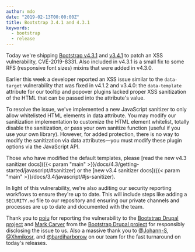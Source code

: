 ```yaml
---
author: mdo
date: "2019-02-13T00:00:00Z"
title: Bootstrap 3.4.1 and 4.3.1
keywords:
  - bootstrap
  - release
---
```


Today we're shipping [Bootstrap v4.3.1](https://github.com/twbs/bootstrap/releases/tag/v4.3.1) and [v3.4.1](https://github.com/twbs/bootstrap/releases/tag/v3.4.1) to patch an XSS vulnerability, CVE-2019-8331. Also included in v4.3.1 is a small fix to some RFS (responsive font sizes) mixins that were added in v4.3.0.

Earlier this week a developer reported an XSS issue similar to the `data-target` vulnerability that was fixed in v4.1.2 and v3.4.0: the `data-template` attribute for our tooltip and popover plugins lacked proper XSS sanitization of the HTML that can be passed into the attribute's value.

To resolve the issue, we've implemented a new JavaScript sanitizer to only allow whitelisted HTML elements in data attribute. You may modify our sanitization implementation to customize the HTML element whitelist, totally disable the sanitization, or pass your own sanitize function (useful if you use your own library). However, for added protection, there is no way to modify the sanitization via data attributes—you must modify these plugin options via the JavaScript API.

Those who have modified the default templates, please [read the new v4.3 sanitizer docs]({{< param "main" >}}/docs/4.3/getting-started/javascript/#sanitizer) or the [new v3.4 sanitizer docs]({{< param "main" >}}/docs/3.4/javascript/#js-sanitizer).

In light of this vulnerability, we're also auditing our security reporting workflows to ensure they're up to date. This will include steps like adding a `SECURITY.md` file to our repository and ensuring our private channels and processes are up to date and documented with the team.

Thank you to [poiu](https://www.drupal.org/u/poiu) for reporting the vulnerability to the [Bootstrap Drupal project](https://www.drupal.org/project/bootstrap) and [Mark Carver](https://www.drupal.org/u/markcarver) from the [Bootstrap Drupal project](https://www.drupal.org/project/bootstrap) for responsibly disclosing the issue to us. Also a massive thank you to [@Johann-S](https://github.com/johann-s), [@Xhmikosr](https://github.com/xhmikosr), and [@bardiharborow](https://github.com/bardiharborow) on our team for the fast turnaround on today's releases.
